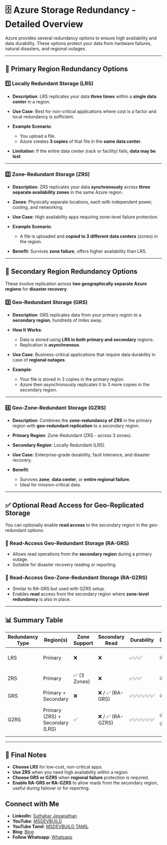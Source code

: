 # 🗄️ Azure Storage Redundancy - Detailed Overview

Azure provides several redundancy options to ensure high availability and data durability. These options protect your data from hardware failures, natural disasters, and regional outages.

---

## 🔹 **Primary Region Redundancy Options**

### 1️⃣ Locally Redundant Storage (LRS)

* **Description**: LRS replicates your data **three times** within a **single data center** in a region.
* **Use Case**: Best for non-critical applications where cost is a factor and local redundancy is sufficient.
* **Example Scenario**:

  * You upload a file.
  * Azure creates **3 copies** of that file in the **same data center**.
* **Limitation**: If the entire data center (rack or facility) fails, **data may be lost**.

---

### 2️⃣ Zone-Redundant Storage (ZRS)

* **Description**: ZRS replicates your data **synchronously** across **three separate availability zones** in the same Azure region.
* **Zones**: Physically separate locations, each with independent power, cooling, and networking.
* **Use Case**: High availability apps requiring zone-level failure protection.
* **Example Scenario**:

  * A file is uploaded and **copied to 3 different data centers** (zones) in the region.
* **Benefit**: Survives **zone failure**, offers higher availability than LRS.

---

## 🔸 **Secondary Region Redundancy Options**

These involve replication across **two geographically separate Azure regions** for **disaster recovery**.

### 3️⃣ Geo-Redundant Storage (GRS)

* **Description**: GRS replicates data from your primary region to a **secondary region**, hundreds of miles away.
* **How It Works**:

  * Data is stored using **LRS in both primary and secondary** regions.
  * Replication is **asynchronous**.
* **Use Case**: Business-critical applications that require data durability in case of **regional outages**.
* **Example**:

  * Your file is stored in 3 copies in the primary region.
  * Azure then asynchronously replicates it to 3 more copies in the secondary region.

---

### 4️⃣ Geo-Zone-Redundant Storage (GZRS)

* **Description**: Combines the **zone-redundancy of ZRS** in the primary region with **geo-redundant replication** to a secondary region.
* **Primary Region**: Zone-Redundant (ZRS - across 3 zones).
* **Secondary Region**: Locally Redundant (LRS).
* **Use Case**: Enterprise-grade durability, fault tolerance, and disaster recovery.
* **Benefit**:

  * Survives **zone**, **data center**, or **entire regional failure**.
  * Ideal for mission-critical data.

---

## ✅ Optional Read Access for Geo-Replicated Storage

You can optionally enable **read access** to the secondary region in the geo-redundant options:

### 🔹 Read-Access Geo-Redundant Storage (**RA-GRS**)

* Allows read operations from the **secondary region** during a primary outage.
* Suitable for disaster recovery reading or reporting.

### 🔹 Read-Access Geo-Zone-Redundant Storage (**RA-GZRS**)

* Similar to RA-GRS but used with GZRS setup.
* Enables **read** access from the secondary region where **zone-level redundancy** is also in place.

---

## 📊 Summary Table

| Redundancy Type | Region(s)                       | Zone Support | Secondary Read  | Durability | Cost   | Best For                                         |
| --------------- | ------------------------------- | ------------ | --------------- | ---------- | ------ | ------------------------------------------------ |
| LRS             | Primary                         | ❌            | ❌               | ✅✅✅        | 💰     | Cost-sensitive local apps                        |
| ZRS             | Primary                         | ✅ (3 Zones)  | ❌               | ✅✅✅        | 💰💰   | High-availability apps                           |
| GRS             | Primary + Secondary             | ❌            | ❌ / ✅ (RA-GRS)  | ✅✅✅✅✅✅     | 💰💰   | Disaster recovery                                |
| GZRS            | Primary (ZRS) + Secondary (LRS) | ✅            | ❌ / ✅ (RA-GZRS) | ✅✅✅✅✅✅     | 💰💰💰 | Critical workloads needing zone + geo redundancy |

---

## 📘 Final Notes

* **Choose LRS** for low-cost, non-critical apps.
* **Use ZRS** when you need high availability within a region.
* **Choose GRS or GZRS** when **regional failure** protection is required.
* **Enable RA-GRS or RA-GZRS** to allow reads from the secondary region, useful during failover or for reporting.

## Connect with Me
- **LinkedIn**: [Suthahar Jeganathan](https://www.linkedin.com/in/jssuthahar/)
- **YouTube**: [MSDEVBUILD](https://www.youtube.com/@MSDEVBUILD)
- **YouTube Tamil**: [MSDEVBUILD TAMIL](https://www.youtube.com/@MSDEVBUILDTamil)
- **Blog**: [Blog](https://www.msdevbuild.com/)
- **Follow Whatsapp**: [Whatsapp](https://www.whatsapp.com/channel/0029Va5j2rHEFeXcTlUhQB0J)
